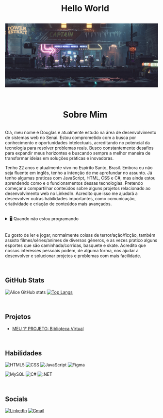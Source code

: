<!--título-->
<div id="user-content-toc">
  <ul align="center">
    <summary><h1 style="display: inline-block">Hello World</h1></summary>
</div>

<img src="img/PlanoDFundo2.png" align-items="center" />
<br><br>

<div id="user-content-toc">
  <ul align="center">
    <summary><h1 style="display: inline-block">Sobre Mim</h1></summary>
</div>
<p>
   Olá, meu nome é Douglas e atualmente estudo na área de desenvolvimento de sistemas web no Senai. Estou comprometido com a busca por conhecimento e oportunidades intelectuais, acreditando no potencial da tecnologia para resolver problemas reais. Busco constantemente desafios
   para expandir meus horizontes e buscando sempre a melhor maneira de transformar ideias em soluções práticas e inovadoras.

  Tenho 22 anos e atualmente vivo no Espírito Santo, Brasil. Embora eu não seja fluente em inglês, tenho a intenção de me aprofundar no assunto. Já tenho algumas praticas com JavaScript, HTML, CSS e C#, mas ainda estou aprendendo como e o funcionamentos dessas tecnologias. Pretendo começar a compartilhar conteúdos sobre alguns projetos relacionado ao desenvolvimento web no LinkedIn. Acredito que isso me ajudará a desenvolver outras habilidades importantes, como comunicação, criatividade e criação de conteúdos mais avançados.
</p>


<br>

<details>
  <summary>🖥️ Quando não estou programando</summary>
  </details>
  <br>
<p>
  Eu gosto de ler e jogar, normalmente coisas de terror/ação/ficção, também assisto filmes/séries/animes de diversos gêneros, e as vezes pratico alguns esportes que são caminhada/corridas, basquete e skate.  Acredito que nossos interesses pessoais podem, de alguma forma, nos ajudar a desenvolver e solucionar projetos e problemas com mais facilidade.
</p>
<br>

## GitHub Stats
![Alice GitHub stats](https://github-readme-stats.vercel.app/api?username=F0RT-DEV&show_icons=true&theme=gotham)
[![Top Langs](https://github-readme-stats.vercel.app/api/top-langs/?username=F0RT-DEV&show_icons=true&theme=gotham)](https://github.com/F0RT-DEV/github-readme-stats)

<br>

<!-- Portfolio -->
## Projetos

- [MEU 1° PROJETO: Biblioteca Virtual](https://github.com/F0RT-DEV/bibliotecaDigital)

<br>

## Habilidades

![HTML5](https://img.shields.io/badge/HTML5-E34F26?style=for-the-badge&logo=html5&logoColor=white)
![CSS](https://img.shields.io/badge/CSS3-1572B6?style=for-the-badge&logo=css3&logoColor=white)
![JavaScript](https://img.shields.io/badge/JavaScript-F7DF1E?style=for-the-badge&logo=javascript&logoColor=black)
![Figma](https://img.shields.io/badge/Figma-696969?style=for-the-badge&logo=figma&logoColor=figma)

![MySQL](https://img.shields.io/badge/MySQL-00000F?style=for-the-badge&logo=mysql&logoColor=white)
![C#](https://img.shields.io/badge/C%23-239120?style=for-the-badge&logo=c-sharp&logoColor=white)
![.NET](https://img.shields.io/badge/.NET-5C2D91?style=for-the-badge&logo=.net&logoColor=white)

<br>

## Socials
[![LinkedIn](https://img.shields.io/badge/LinkedIn-0077B5?style=for-the-badge&logo=linkedin&logoColor=white)](https://www.linkedin.com/in/douglas-ferreira-borges-3649a425a/)
[![Gmail](https://img.shields.io/badge/Gmail-333333?style=for-the-badge&logo=gmail&logoColor=red)](mailto:douglasfb262@gmail.com)

